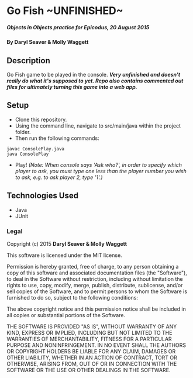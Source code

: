 # Go Fish ~UNFINISHED~

##### _Objects in Objects practice for Epicodus, 20 August 2015_

#### By **Daryl Seaver & Molly Waggett**

## Description

Go Fish game to be played in the console. _**Very unfinished and doesn't really do what it's supposed to yet. Repo also contains commented out files for ultimately turning this game into a web app.**_

## Setup

* Clone this repository.
* Using the command line, navigate to src/main/java within the project folder.
* Then run the following commands:
```
javac ConsolePlay.java
java ConsolePlay
```
* Play! _(Note: When console says 'Ask who?', in order to specify which player to ask, you must type one less than the player number you wish to ask, e.g. to ask player 2, type '1'.)_

## Technologies Used

* Java
* JUnit

### Legal

Copyright (c) 2015 **Daryl Seaver & Molly Waggett**

This software is licensed under the MIT license.

Permission is hereby granted, free of charge, to any person obtaining a copy
of this software and associated documentation files (the "Software"), to deal
in the Software without restriction, including without limitation the rights
to use, copy, modify, merge, publish, distribute, sublicense, and/or sell
copies of the Software, and to permit persons to whom the Software is
furnished to do so, subject to the following conditions:

The above copyright notice and this permission notice shall be included in
all copies or substantial portions of the Software.

THE SOFTWARE IS PROVIDED "AS IS", WITHOUT WARRANTY OF ANY KIND, EXPRESS OR
IMPLIED, INCLUDING BUT NOT LIMITED TO THE WARRANTIES OF MERCHANTABILITY,
FITNESS FOR A PARTICULAR PURPOSE AND NONINFRINGEMENT. IN NO EVENT SHALL THE
AUTHORS OR COPYRIGHT HOLDERS BE LIABLE FOR ANY CLAIM, DAMAGES OR OTHER
LIABILITY, WHETHER IN AN ACTION OF CONTRACT, TORT OR OTHERWISE, ARISING FROM,
OUT OF OR IN CONNECTION WITH THE SOFTWARE OR THE USE OR OTHER DEALINGS IN
THE SOFTWARE.
